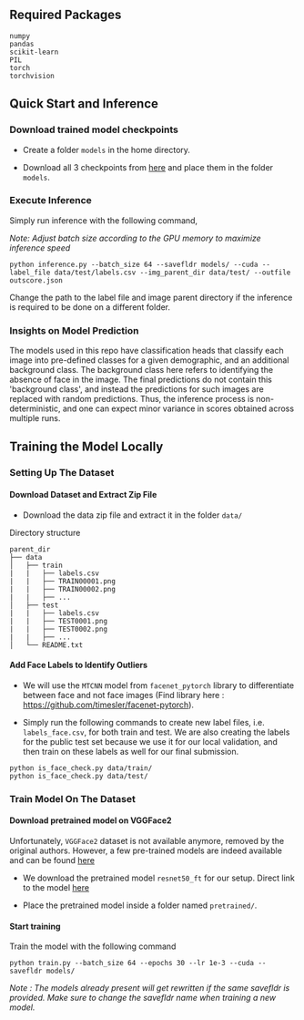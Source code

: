## Required Packages

```
numpy
pandas
scikit-learn
PIL
torch
torchvision
```

## Quick Start and Inference

### Download trained model checkpoints

- Create a folder `models` in the home directory.

- Download all 3 checkpoints from [here](https://drive.google.com/drive/folders/1kX0WU5DdZl5ai54EB3XWO2BgDLaCdS0w?usp=share_link) and place them in the folder `models`.

### Execute Inference

Simply run inference with the following command,

_Note: Adjust batch size according to the GPU memory to maximize inference speed_

```
python inference.py --batch_size 64 --savefldr models/ --cuda --label_file data/test/labels.csv --img_parent_dir data/test/ --outfile outscore.json
```

Change the path to the label file and image parent directory if the inference is required to be done on a different folder.

### Insights on Model Prediction

The models used in this repo have classification heads that classify each image into pre-defined classes for a given demographic, and an additional background class. The background class here refers to identifying the absence of face in the image. The final predictions do not contain this 'background class', and instead the predictions for such images are replaced with random predictions. Thus, the inference process is non-deterministic, and one can expect minor variance in scores obtained across multiple runs.

## Training the Model Locally

### Setting Up The Dataset

#### Download Dataset and Extract Zip File

- Download the data zip file and extract it in the folder `data/`

Directory structure

```
parent_dir
├── data
│   ├── train
|   |   ├── labels.csv
|   |   ├── TRAIN00001.png
|   |   ├── TRAIN00002.png
|   |   ├── ...
│   ├── test
|   |   ├── labels.csv
|   |   ├── TEST0001.png
|   |   ├── TEST0002.png
|   |   ├── ...
│   └── README.txt
```

#### Add Face Labels to Identify Outliers

- We will use the `MTCNN` model from `facenet_pytorch` library to differentiate between face and not face images (Find library here : https://github.com/timesler/facenet-pytorch).

- Simply run the following commands to create new label files, i.e. `labels_face.csv`, for both train and test. We are also creating the labels for the public test set because we use it for our local validation, and then train on these labels as well for our final submission.

```
python is_face_check.py data/train/
python is_face_check.py data/test/
```

### Train Model On The Dataset

#### Download pretrained model on VGGFace2

Unfortunately, `VGGFace2` dataset is not available anymore, removed by the original authors. However, a few pre-trained models are indeed available and can be found [here](https://github.com/cydonia999/VGGFace2-pytorch)

- We download the pretrained model `resnet50_ft` for our setup. Direct link to the model [here](https://drive.google.com/file/d/1A94PAAnwk6L7hXdBXLFosB_s0SzEhAFU/view)

- Place the pretrained model inside a folder named `pretrained/`.

#### Start training

Train the model with the following command

```
python train.py --batch_size 64 --epochs 30 --lr 1e-3 --cuda --savefldr models/
```

_Note : The models already present will get rewritten if the same savefldr is provided. Make sure to change the savefldr name when training a new model._
